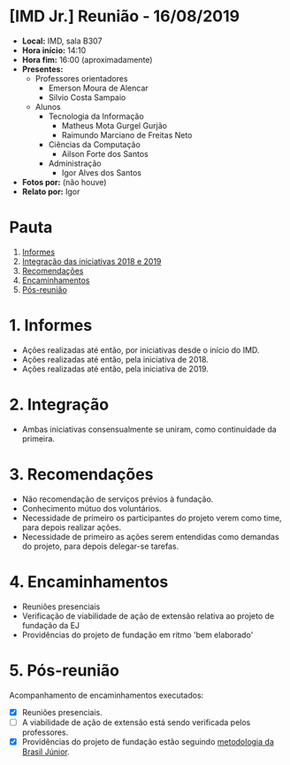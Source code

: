 # [IMD Jr.] Reunião - 16/08/2019
* **Local:** IMD, sala B307
* **Hora início:** 14:10
* **Hora fim:** 16:00 (aproximadamente)
* **Presentes:**
    * Professores orientadores
        * Emerson Moura de Alencar
        * Silvio Costa Sampaio
    * Alunos
        * Tecnologia da Informação
            * Matheus Mota Gurgel Gurjão
            * Raimundo Marciano de Freitas Neto
        * Ciências da Computação
            * Ailson Forte dos Santos
        * Administração
            * Igor Alves dos Santos
* **Fotos por:** (não houve)
* **Relato por:** Igor

# Pauta
1. [Informes](#1-informes)
2. [Integração das iniciativas 2018 e 2019](#2-integração)
3. [Recomendações](#3-recomendações)
4. [Encaminhamentos](#4-encaminhamentos)
5. [Pós-reunião](#5-pós-reunião)

# 1. Informes
* Ações realizadas até então, por iniciativas desde o início do IMD.
* Ações realizadas até então, pela iniciativa de 2018.
* Ações realizadas até então, pela iniciativa de 2019.

# 2. Integração
* Ambas iniciativas consensualmente se uniram, como continuidade da primeira.

# 3. Recomendações
* Não recomendação de serviços prévios à fundação.
* Conhecimento mútuo dos voluntários.
* Necessidade de primeiro os participantes do projeto verem como time, para depois realizar ações.
* Necessidade de primeiro as ações serem entendidas como demandas do projeto, para depois delegar-se tarefas.

# 4. Encaminhamentos
* Reuniões presenciais
* Verificação de viabilidade de ação de extensão relativa ao projeto de fundação da EJ
* Providências do projeto de fundação em ritmo 'bem elaborado'

# 5. Pós-reunião
Acompanhamento de encaminhamentos executados:
- [x] Reuniões presenciais.
- [ ] A viabilidade de ação de extensão está sendo verificada pelos professores.
- [x] Providências do projeto de fundação estão seguindo [metodologia da Brasil Júnior](https://brasiljunior.org.br/crie-sua-ej).
